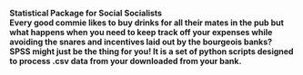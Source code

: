 <b>S<b>tatistical <b>P<b>ackage for <b>S<b>ocial <b>S<b>ocialists  
Every good commie likes to buy drinks for all their mates in the pub but what happens when you need to keep track off your expenses while avoiding the snares and incentives laid out by the bourgeois banks?  
SPSS might just be the thing for you! 
It is a set of python scripts designed to process .csv data from your downloaded from your bank.
